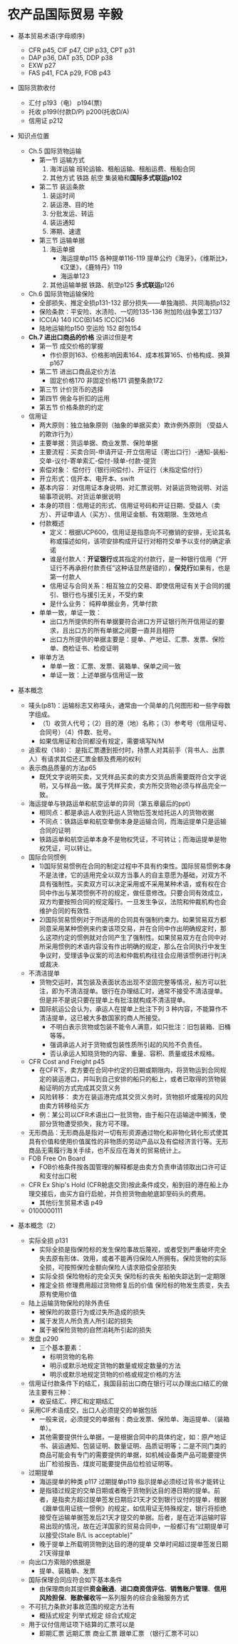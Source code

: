 # 农产品国际贸易 辛毅
* 基本贸易术语(字母顺序)
	* CFR p45, CIF p47, CIP p33, CPT p31
	* DAP p36, DAT p35, DDP p38
	* EXW p27 
	* FAS p41, FCA p29, FOB p43
* 国际货款收付
	* 汇付 p193（电） p194(票)
	* 托收 p199(付款D/P) p200(托收D/A)
	* 信用证 p212 	
* 知识点位置
	*  Ch.5 国际货物运输
		* 第一节 运输方式
			1. 海洋运输 班轮运输、租船运输、租船运费、租船合同
			2. 其他方式 铁路 航空 集装箱和**国际多式联运p102**
		* 第二节 装运条款
			1. 装运时间
			2. 装运港、目的地
			3. 分批发运、转运
			4. 装运通知
			5. 滞期、速遣
		* 第三节 运输单据
			1. 海运单据 
				* 海运提单p115 各种提单116-119 提单公约《海牙》，《维斯比》，《汉堡》，《鹿特丹》119
				* 海运单123
			2. 其他运输单据 铁路、航空p125 **多式联运**p126
	* Ch.6 国际货物运输保险
		* 全部损失、推定全损p131-132 部分损失——单独海损、共同海损p132
		* 保险条款：平安险、水渍险、一切险135-136 附加险(战争罢工)137
		* ICC(A) 140 ICC(B)145 ICC(C)146
		* 陆地运输险p150 空运险 152 邮包154
	* **Ch.7 进出口商品的价格** 没讲过但是考
		* 第一节 成交价格的掌握
			* 作价原则163、价格影响因素164、成本核算165、价格构成、换算p167
		* 第二节 进出口商品定价方法
			* 固定价格170 非固定价格171 调整条款172
		* 第三节 计价货币的选择
		* 第四节 佣金与折扣的运用
		* 第五节 价格条款的约定
	* 信用证
		* 两大原则：独立抽象原则（抽象的单据买卖）欺诈例外原则 （受益人的欺诈行为）
		* 主要单据：货运单据、商业发票、保险单据
		* 主要流程：买卖合同-申请开证-开立信用证（寄出口行）-通知-装船-交单-议付-寄单索汇-偿付-赎单-付款-提货
		* 索偿对象： 偿付行（银行间偿付）、开证行（未指定偿付行）
		* 开立形式：信开本、电开本、swift
		* 基本内容： 对信用证本身说明、对汇票说明、对装运货物说明、对运输事项说明、对货运单据说明
		* 本身的项目：信用证的形式、信用证号码和开证日期、受益人（卖方）、开证申请人（买方）、信用证金额、有效期限、生效地点
		* 付款概述
			* 定义：根据UCP600，信用证是指意向不可撤销的安排，无论其名称或描述如何，该项安排构成开证行对相符交单予以支付的确定承诺
			* 谁是付款人：**开证银行**或其指定的付款行，是一种银行信用（“开证行不再承担付款责任”这种话显然是错的），**保兑行**如果有，也是第一付款人
			* 信用证与合同关系：相互独立的交易、即使信用证有关于合同的援引、银行也与援引无关，不受约束
			* 是什么业务： 纯粹单据业务，凭单付款
		* 单单一致，单证一致：
			* 出口方所提供的所有单据要符合进口方开证银行所开信用证的要求，且出口方的所有单据之间要一直并且相符
			* 出口方所提供的单据主要是：提单、产地证、汇票、发票、保险单、商检证书、检疫证明
		* 审单方法
			* 单单一致：汇票、发票、装箱单、保单之间一致
			* 单证一致：上述单据与信用证一致
		

* 基本概念
	* 唛头(p81)：运输标志又称唛头，通常由一个简单的几何图形和一些字母数字组成。
		* （1）收货人代号；（2）目的港（地）名称；（3）参考号（信用证号、合同号）（4）件数、批号。
		* 如果信用证和合同都没有规定，需要填写N/M
	* 追索权（188）： 是指汇票遭到拒付时，持票人对其前手（背书人、出票人）有请求其偿还汇票金额及费用的权利
	* 表示商品质量的方法p65
		* 既凭文字说明买卖，又凭样品买卖的卖方交货品质需要既符合文字说明，又与样品一致。属于凭样买卖，卖方所交货物必须与样品完全一致。
	* 海运提单与铁路运单和航空运单的异同（第五章最后的ppt）
		* 相同点：都是承运人收到托运人货物后签发给托运人的货物收据
		* 不同点：铁路运单和航空晕倒本身是运输合同，而海运提单只是运输合同的证明
		* 铁路运单和航空运单本身不是物权凭证，不可转让；而海运提单是物权凭证，可以转让。
	* 国际合同惯例
		* 1)国际贸易惯例在合同的制定过程中不具有约束性。国际贸易惯例本身不是法律，它的适用完全以双方当事人的自主意愿为基础，对双方不具有强制性。买卖双方可以决定采用或不采用某种术语，或有权在合同中作出与某项惯例不符的规定，做任意修改。只要合同有效成立，双方均要按照合同的规定履行。一旦发生争议，法院和仲裁机构也会维护合同的有效性.
		* 2)国际贸易惯例对于所适用的合同具有强制约束力。如果贸易双方都同意采用某种惯例来约束该项交易，并在合同中作出明确规定时，那么这项约定的惯例就对合同产生了强制性。如果贸易双方在合同中对所采用惯例的术语内容没有作出明确的规定，那么在合同执行中发生争议时，受理该争议案的司法和仲裁机构往往会应用该惯例进行判决或裁决.
	* 不清洁提单
		* 货物交运时，其包装及表面状态出现不坚固完整等情况，船方可以批注，即为不清洁提单。银行在办理结汇时，通常不接受不清洁提单。但是并不是说只要在提单上有批注就构成不清洁提单。
		* 国际航运公会认为，承运人在提单上批注下列 3 种内容，不能算作不清洁提单，这已被大多数国家的商人所接受。
			* 不明白表示货物或包装不能令人满意，如只批注：旧包装箱、旧桶等等。
			* 强调承运人对于货物或包装性质所引起的风险不负责任。
			* 否认承运人知晓货物的内容、重量、容积、质量或技术规格。
	* CFR Cost and Freight p45
		* 在CFR下，卖方要在合同中约定的日期或期限内，将货物运到合同规定的装运港口，并叫到自己安排的船只的船上，或者已取得的货物装船证明的方式完成其交货义务
		* 风险转移： 卖方在装运港完成其交货义务时，货物损坏或蔑视的风险由卖方转移给买方
		* 例：某公司以CFR术语出口一批货物，由于船只在运输途中搁浅，使部分货物遭受损失，我方可不理。
	* 无形商品：无形商品是指对一切有形资源通过物化和非物化转化形式使其具有价值和使用价值属性的非物质的劳动产品以及有偿经济言行等。无形商品无需履行海关手续，也不反应在海关的贸易统计上。
	* FOB Free On Board
		* FOB价格条件按各国管理的解释都是由卖方负责申请领取出口许可证和支付出口税
	* CFR Ex Ship's Hold (CFR舱底交货)按此条件成交，船到目的港在船上办理交接后，由买方自行启舱，并负担货物由舱底卸至码头的费用。
		* 其他衍生贸易术语 p49
	* 0100000111
* 基本概念（2）
	* 实际全损 p131
		* 实际全损是指保险标的发生保险事故后蔑视，或者受到严重破坏完全失去原有形体、效用，或者不能再归保险人所拥有。保险货物的实际全损，可按照保险金额向保险人请求赔偿全部损失 
		* 实际全损 保险物标的完全灭失 保险标的丧失 船舶失踪达到一定期限
		* 推定全损 修理费用超过货物修复后的价值 保险标的物发生质变，失去原有使用价值
	* 陆上运输货物保险的除外责任
		* 被保险的故意行为或过失所造成的损失
		* 属于发货人所负责人所引起的损失
		* 属于被保险货物的自然消耗所引起的损失
	* 发盘 p290
		* 三个基本要素：
			* 标明货物的名称
			* 明示或默示地规定货物的数量或规定数量的方法
			* 明示或默示地规定货物的价格或规定价格的方法
	* 信用证付款条件下的结汇，我国目前出口商在银行可以办理出口结汇的做法主要有三种：
		* 收妥结汇、押汇和定期结汇
	* 采用CIF术语成交，出口人必须提交的单据包括
		* 一般来说，必须提交的单据有：商业发票、保险单、海运提单、（装箱单）。
		* 其他需要提供什么单据，一是根据合同中的具体约定，如：原产地证书、装运通知、包装证明、数量证明、品质证明等；二是不同门类的商品可能会有专门的需要提供的单据，如机械设备类产品可能要提供出厂检验报告、煤炭可能要提供品位检验证明等。
	* 过期提单
		* 海运提单的种类 p117 过期提单p119 指示提单必须经过背书才能转让
		* 是指错过规定的交单日期或者晚于货物到达目的港日期的提单。前者，是指卖方超过提单签发日期后21天才交到银行议付的提单，根据《跟单信用证统一惯例》的规定，如信用证无特殊规定，银行将拒绝接受在运输单据签发后21天才提交的单据。后者，是在近洋运输时容易出现的情况，故在近洋国家的贸易合同中，一般都订有“过期提单可以接受(Stale B/L is acceptable)”
		* 晚于提单上所载明货物到达目的港的提单 交单时间超过提单签发日期21天得提单
	* 向出口方索赔的依据是
		* 提单、装箱单、发票
	* 国际保理合同应符合如下基本条件
		* 由保理商向其提供**资金融通**、**进口商资信评估**、**销售账户管理**、**信用风险担保**、**账款催收**等一系列服务的综合金融服务方式
	* 不可抗力条款对事故范围的规定方法有
		* 概括式规定 列举式规定 综合式规定
	* 用于议付信用证项下结算的汇票可以是
		* 即期汇票 远期汇票 商业汇票 跟单汇票 （银行汇票不可以）